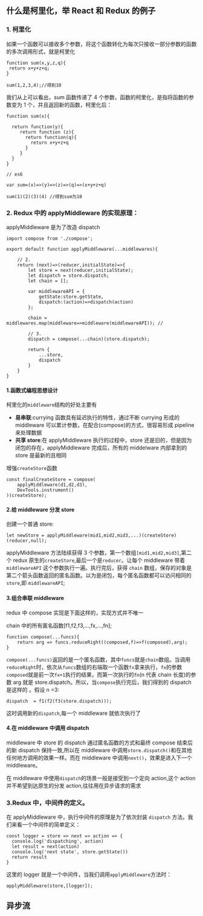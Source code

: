 ## 什么是柯里化，举 React 和 Redux 的例子

### 1. 柯里化

如果一个函数可以接收多个参数，将这个函数转化为每次只接收一部分参数的函数的多次调用形式，就是柯里化

```
function sum(x,y,z,q){
 return x+y+z+q;
}

sum(1,2,3,4);//得到10
```

我们从上可以看出，sum 函数传递了 4 个参数，函数的柯里化，是指将函数的参数变为 1 个，并且返回新的函数，柯里化后：

```
function sum(x){

  return function(y){
     return function (z){
       return function(q){
         return x+y+z+q
       }
     }
  }
}

// es6

var sum=(x)=>(y)=>(z)=>(q)=>(x+y+z+q)

sum(1)(2)(3)(4) //得到sum为10
```

### 2. Redux 中的 applyMiddleware 的实现原理：

applyMiddleware 是为了改造 dispatch

```
import compose from './compose';

export default function applyMiddleware(...middlewares){

    // 2.
    return (next)=>(reducer,initialState)=>{
        let store = next(reducer,initialState);
        let dispatch = store.dispatch;
        let chain = [];

        var middlewareAPI = {
            getState:store.getState,
            dispatch:(action)=>dispatch(action)
        };

        chain = middlewares.map(middleware=>middleware(middlewareAPI)); //

        // 3.
        dispatch = compose(...chain)(store.dispatch);

        return {
            ...store,
            dispatch
        }
    }
}
```

#### 1.函数式编程思想设计

柯里化的`middleware`结构的好处主要有

* **易串联**:currying 函数具有延迟执行的特性，通过不断 currying 形成的 middleware 可以累计参数，在配合(compose)的方式，很容易形成 pipeline 来处理数据
* **共享 store**:在 applyMiddleware 执行的过程中，store 还是旧的，但是因为闭包的存在，applyMiddleware 完成后，所有的 middelware 内部拿到的 store 是最新的且相同

增强`createStore`函数

```
const finalCreateStore = compose(
    applyMiddleware(d1,d2,d3),
    DevTools.instrument()
)(createStore);
```

#### 2.给 middleware 分发 store

创建一个普通 store:

```
let newStore = applyMiddleware(mid1,mid2,mid3,...)(createStore)(reducer,null);
```

applyMiddleware 方法陆续获得 3 个参数，第一个数组`[mid1,mid2,mid3]`,第二个 redux 原生的`createStore`,最后一个是`reducer`。让每个 middleware 带着 `middlewareAPI` 这个参数执行一遍。执行完后，获得 `chain` 数组，保存的对象是第二个箭头函数返回的匿名函数。以为是闭包，每个匿名函数都可以访问相同的 `store`,即 `middlewareAPI`;

#### 3.组合串联 middleware

redux 中 compose 实现是下面这样的，实现方式并不唯一

chain 中的所有匿名函数[f1,f2,f3,...,fx,...,fn];

```
function compose(...funcs){
    return arg => funcs.reduceRight((composed,f)=>f(composed),arg);
}
```

`compose(...funcs)`返回的是一个匿名函数，其中`funcs`就是`chain`数组。当调用`reduceRight`时，依次从`funcs`数组的右端取一个函数`fx`拿来执行，`fx`的参数`composed`就是前一次`fx+1`执行的结果，而第一次执行的`fn`(n 代表 chain 长度)的参数 arg 就是 store.dispatch。所以，当`compose`执行完后，我们得到的 dispatch 是这样的 。假设 n =3:

```
dispatch  = f1(f2(f3(store.dispatch)));
```

这时调用新的`dispatch`,每一个 middleware 就依次执行了

#### 4.在 middleware 中调用 dispatch

middleware 中 store 的 dispatch 通过匿名函数的方式和最终 compose 结束后的新 dispatch 保持一致,所以在 middleware 中调用`store.dispatch()`和在其他任何地方调用的效果一样。而在 middleware 中调用`next()`，效果是进入下一个 middleware。

在 middleware 中使用`dispatch`的场景一般是接受到一个定向 action,这个 action 并不希望到达原生的分发 action,往往用在异步请求的需求

### 3.Redux 中，中间件的定义。

在 applyMiddleware 中，执行中间件的原理是为了依次封装 `dispatch` 方法。我们来看一个中间件的简单定义：

```
const logger = store => next => action => {
  console.log('dispatching', action)
  let result = next(action)
  console.log('next state', store.getState())
  return result
}
```

这里的 logger 就是一个中间件，当我们调用`applyMiddleware`方法时：

```
applyMiddleware(store,[logger]);
```

## 异步流
